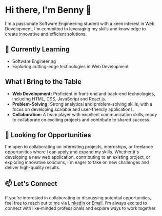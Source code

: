 # Hi there, I'm Benny 👋

I'm a passionate Software Engineering student with a keen interest in Web Development. I'm committed to leveraging my skills and knowledge to create innovative and efficient solutions.

## 🌱 Currently Learning

- Software Engineering
- Exploring cutting-edge technologies in Web Development

## What I Bring to the Table

- **Web Development:** Proficient in front-end and back-end technologies, including HTML, CSS, JavaScript and React.js.
- **Problem-Solving:** Strong analytical and problem-solving skills, with a focus on developing scalable and user-friendly applications.
- **Collaboration:** A team player with excellent communication skills, ready to collaborate on exciting projects and contribute to shared success.

## 💼 Looking for Opportunities

I'm open to collaborating on interesting projects, internships, or freelance opportunities where I can apply and expand my skills. Whether it's developing a new web application, contributing to an existing project, or exploring innovative solutions, I'm eager to take on new challenges and deliver high-quality results.

## 📫 Let's Connect

If you're interested in collaborating or discussing potential opportunities, feel free to reach out to me via [LinkedIn]([#](https://www.linkedin.com/in/benny-mathew/)) or [Email](bhinnexclusive@gmail.com). I'm always excited to connect with like-minded professionals and explore ways to work together.
